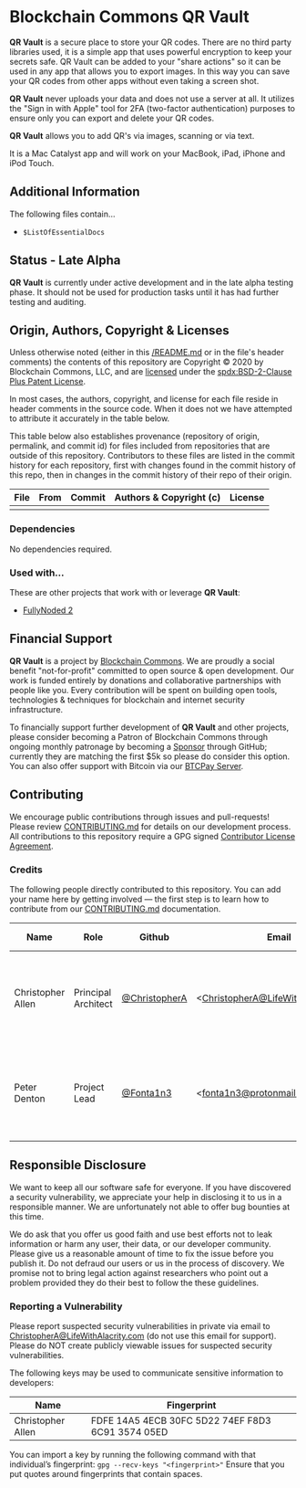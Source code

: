 # Blockchain Commons QR Vault

**QR Vault** is a secure place to store your QR codes. There are no third party libraries used, it is a simple app that uses powerful encryption to keep your secrets safe. QR Vault can be added to your "share actions" so it can be used in any app that allows you to export images. In this way you can save your QR codes from other apps without even taking a screen shot.

**QR Vault** never uploads your data and does not use a server at all. It utilizes the "Sign in with Apple" tool for 2FA (two-factor authentication) purposes to ensure only you can export and delete your QR codes.

**QR Vault** allows you to add QR's via images, scanning or via text.

It is a Mac Catalyst app and will work on your MacBook, iPad, iPhone and iPod Touch.

## Additional Information

The following files contain…

* `$ListOfEssentialDocs`

## Status - Late Alpha

**QR Vault** is currently under active development and in the late alpha testing phase. It should not be used for production tasks until it has had further testing and auditing.

## Origin, Authors, Copyright & Licenses

Unless otherwise noted (either in this [/README.md](./README.md) or in the file's header comments) the contents of this repository are Copyright © 2020 by Blockchain Commons, LLC, and are [licensed](./LICENSE) under the [spdx:BSD-2-Clause Plus Patent License](https://spdx.org/licenses/BSD-2-Clause-Patent.html).

In most cases, the authors, copyright, and license for each file reside in header comments in the source code. When it does not we have attempted to attribute it accurately in the table below.

This table below also establishes provenance (repository of origin, permalink, and commit id) for files included from repositories that are outside of this repository. Contributors to these files are listed in the commit history for each repository, first with changes found in the commit history of this repo, then in changes in the commit history of their repo of their origin.

| File      | From                                                         | Commit                                                       | Authors & Copyright (c)                                | License                                                     |
| --------- | ------------------------------------------------------------ | ------------------------------------------------------------ | ------------------------------------------------------ | ----------------------------------------------------------- |
|  |  |  |  |                        |

### Dependencies

No dependencies required.

### Used with…

These are other projects that work with or leverage **QR Vault**:

- [FullyNoded 2](https://github.com/BlockchainCommons/FullyNoded-2)

## Financial Support

**QR Vault** is a project by [Blockchain Commons](https://www.blockchaincommons.com/). We are proudly a social benefit "not-for-profit" committed to open source & open development. Our work is funded entirely by donations and collaborative partnerships with people like you. Every contribution will be spent on building open tools, technologies & techniques for blockchain and internet security infrastructure.

To financially support further development of **QR Vault** and other projects, please consider becoming a Patron of Blockchain Commons through ongoing monthly patronage by becoming a [Sponsor](https://github.com/sponsors/BlockchainCommons) through GitHub; currently they are matching the first $5k so please do consider this option. You can also offer support with Bitcoin via our [BTCPay Server](https://btcpay.blockchaincommons.com/).

## Contributing

We encourage public contributions through issues and pull-requests! Please review [CONTRIBUTING.md](./CONTRIBUTING.md) for details on our development process. All contributions to this repository require a GPG signed [Contributor License Agreement](./CLA.md).

### Credits

The following people directly contributed to this repository. You can add your name here by getting involved — the first step is to learn how to contribute from our [CONTRIBUTING.md](./CONTRIBUTING.md) documentation.

| Name              | Role                | Github                                            | Email                                 | GPG Fingerprint                                    |
| ----------------- | ------------------- | ------------------------------------------------- | ------------------------------------- | -------------------------------------------------- |
| Christopher Allen | Principal Architect | [@ChristopherA](https://github.com/@ChristopherA) | \<ChristopherA@LifeWithAlacrity.com\> | FDFE 14A5 4ECB 30FC 5D22  74EF F8D3 6C91 3574 05ED |
| Peter Denton | Project Lead | [@Fonta1n3](https://github.com/@Fonta1n3) | \<fonta1n3@protonmail.com\> | 3B37 97FA 0AE8 4BE5 B440 6591 8564 01D7 121C 32FC |

## Responsible Disclosure

We want to keep all our software safe for everyone. If you have discovered a security vulnerability, we appreciate your help in disclosing it to us in a responsible manner. We are unfortunately not able to offer bug bounties at this time.

We do ask that you offer us good faith and use best efforts not to leak information or harm any user, their data, or our developer community. Please give us a reasonable amount of time to fix the issue before you publish it. Do not defraud our users or us in the process of discovery. We promise not to bring legal action against researchers who point out a problem provided they do their best to follow the these guidelines.

### Reporting a Vulnerability

Please report suspected security vulnerabilities in private via email to ChristopherA@LifeWithAlacrity.com (do not use this email for support). Please do NOT create publicly viewable issues for suspected security vulnerabilities.

The following keys may be used to communicate sensitive information to developers:

| Name              | Fingerprint                                        |
| ----------------- | -------------------------------------------------- |
| Christopher Allen | FDFE 14A5 4ECB 30FC 5D22  74EF F8D3 6C91 3574 05ED |

You can import a key by running the following command with that individual’s fingerprint: `gpg --recv-keys "<fingerprint>"` Ensure that you put quotes around fingerprints that contain spaces.

